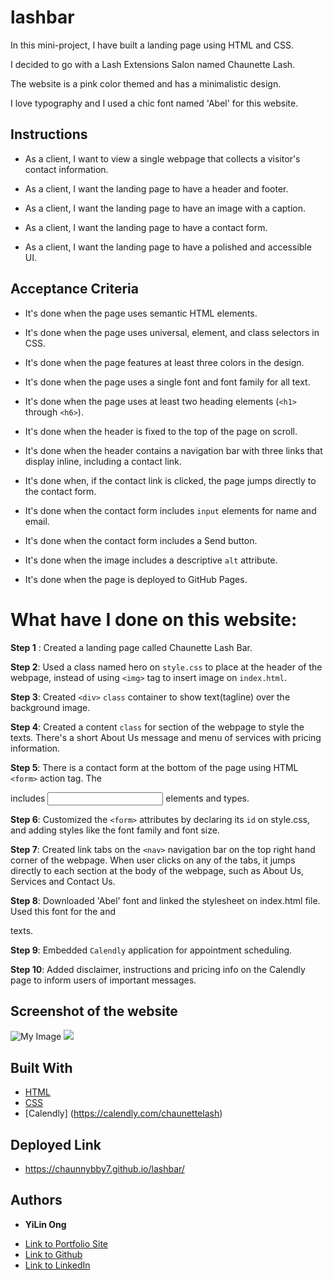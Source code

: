 # lashbar

In this mini-project, I have built a landing page using HTML and CSS. 

I decided to go with a Lash Extensions Salon named Chaunette Lash.

The website is a pink color themed and has a minimalistic design. 

I love typography and I used a chic font named 'Abel' for this website. 

## Instructions

* As a client, I want to view a single webpage that collects a visitor's contact information.

* As a client, I want the landing page to have a header and footer.

* As a client, I want the landing page to have an image with a caption.

* As a client, I want the landing page to have a contact form.

* As a client, I want the landing page to have a polished and accessible UI.

## Acceptance Criteria

* It's done when the page uses semantic HTML elements.

* It's done when the page uses universal, element, and class selectors in CSS.

* It's done when the page features at least three colors in the design.

* It's done when the page uses a single font and font family for all text.

* It's done when the page uses at least two heading elements (`<h1>` through `<h6>`).

* It's done when the header is fixed to the top of the page on scroll.

* It's done when the header contains a navigation bar with three links that display inline, including a contact link.

* It's done when, if the contact link is clicked, the page jumps directly to the contact form.

* It's done when the contact form includes `input` elements for name and email.

* It's done when the contact form includes a Send button.

* It's done when the image includes a descriptive `alt` attribute.

* It's done when the page is deployed to GitHub Pages.

# What have I done on this website:

**Step 1** : Created a landing page called Chaunette Lash Bar. 

**Step 2**: Used a class named hero on `style.css` to place <background-image> at the header of the webpage, instead of using `<img>` tag to insert image on `index.html`. 

**Step 3**: Created `<div>` `class` container to show text(tagline) over the background image. 

**Step 4**: Created a content `class` for <body> section of the webpage to style the texts.
There's a short About Us message and menu of services with pricing information. 

**Step 5**: There is a contact form at the bottom of the page using HTML `<form>` action tag. The <form> includes <input> elements and types. 

**Step 6**: Customized the `<form>` attributes by declaring its <element> `id` on style.css, and adding styles like the font family and font size. 

**Step 7**: Created link tabs on the `<nav>` navigation bar on the top right hand corner of the webpage.
When user clicks on any of the tabs, it jumps directly to each section at the body of the webpage, such as About Us, Services and Contact Us. 

**Step 8**: Downloaded 'Abel' font and linked the stylesheet on index.html file. Used this font for the <body> and <footer> texts.

**Step 9**: Embedded `Calendly` application for appointment scheduling. 

**Step 10**: Added disclaimer, instructions and pricing info on the Calendly page to inform users of important messages.


## Screenshot of the website 

![My Image](assets/images/lpage1.png)
![](https://media.giphy.com/media/Jx0VtPTx7g3vXpoG6p/giphy.gif)
## Built With

* [HTML](https://developer.mozilla.org/en-US/docs/Web/HTML)
* [CSS](https://developer.mozilla.org/en-US/docs/Web/CSS)
* [Calendly] (https://calendly.com/chaunettelash)

## Deployed Link

* https://chaunnybby7.github.io/lashbar/


## Authors

* **YiLin Ong** 

- [Link to Portfolio Site](https://github.com/chaunnybby7/lashbar)
- [Link to Github](https://github.com/chaunnybby7)
- [Link to LinkedIn](https://www.linkedin.com/in/chauntelleong)

